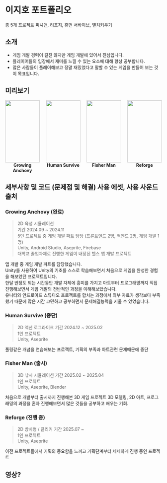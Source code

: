 # 이지호 포트폴리오
총 5개 프로젝트 피셔맨, 리포지, 휴먼 서바이브, 멸치키우기

## 소개
* 게임 개발 경력이 길진 않지만 게임 개발에 있어서 진심입니다.
* 플레이어들의 입장에서 재미를 느낄 수 있는 요소에 대해 항상 공부합니다.
* 많은 사람들이 플레이해보고 정말 재밌었다고 말할 수 있는 게임을 만들어 보는 것이 목표입니다.
  
## 미리보기
<div align="center" style="display:flex; justify-content:center; gap:20px;">
  <div style="width:calc(25%); text-align:center;">
    <img src="https://github.com/user-attachments/assets/14e91af3-b3b8-4fde-a6ec-62f278a6917a" style="width:100%; height:200px; object-fit:cover;"><br>
    <b>Growing Anchovy</b>
  </div>
  <div style="width:calc(25%); text-align:center;">
    <img src="https://github.com/user-attachments/assets/9b4bac15-a6ab-4134-bb57-c1b341ed6440" style="width:100%; height:200px; object-fit:cover;"><br>
    <b>Human Survive</b>
  </div>
  <div style="width:calc(25%); text-align:center;">
    <img src="https://github.com/user-attachments/assets/7c1fcb34-b9e3-4251-aa30-c487a3cf470d" style="width:100%; height:200px; object-fit:cover;"><br>
    <b>Fisher Man</b>
  </div>
  <div style="width:calc(25%); text-align:center;">
    <img src="https://github.com/user-attachments/assets/bee9a055-b1ca-4b53-9d89-83fcb8941e79" style="width:100%; height:200px; object-fit:cover;"><br>
    <b>Reforge</b>
  </div>
</div>

## 세부사항 및 코드 (문제점 및 해결) 사용 에셋, 사용 사운드 출처

### Growing Anchovy (완료)
> 2D 육성 시뮬레이션 <br>
> 기간 2024.09 ~ 2024.11 <br>
> 5인 프로젝트 중 게임 개발 파트 담당 (프론트엔드 2명, 백엔드 2명, 게임 개발 1명) <br>
> Unity, Android Studio, Aseprite, Firebase <br>
대학교 졸업과제로 진행한 게임이 내장된 헬스 앱 개발 프로젝트 

앱 개발 중 게임 개발 파트를 담당했습니다. <br>
Unity를 사용하여 Unity의 기초를 스스로 학습해보면서 처음으로 게임을 완성한 경험을 해보았던 프로젝트입니다. <br>
한달 반정도 되는 시간동안 개발 자체에 흥미를 가지고 아트부터 프로그래밍까지 직접 진행해보면서 게임 개발의 전반적인 과정을 이해해보았습니다. <br>
유니티와 안드로이드 스튜디오 프로젝트를 합치는 과정에서 외부 자료가 생각보다 부족했기 때문에 많은 시간 고민하고 공부하면서 문제해결능력을 키울 수 있었습니다. <br>


### Human Survive (중단)
> 2D 액션 로그라이크
> 기간 2024.12 ~ 2025.02 <br>
> 1인 프로젝트 <br>
> Unity, Aseprite <br>

풀링같은 개념을 연습해보는 프로젝트, 기획의 부족과 아트관련 문제때문에 중단

### Fisher Man (출시)
> 3D 낚시 시뮬레이션
> 기간 2025.02 ~ 2025.04 <br>
> 1인 프로젝트 <br>
> Unity, Aseprite, Blender <br>

처음으로 개발부터 출시까지 진행해본 3D 게임 프로젝트
3D 모델링, 2D 아트, 프로그래밍의 과정을 혼자 진행해보면서 많은 것들을 공부하고 배우는 기회.

### Reforge (진행 중)
> 2D 방치형 / 클리커
> 기간 2025.07 ~ <br>
> 1인 프로젝트 <br>
> Unity, Aseprite <br>

이전 프로젝트들에서 기획의 중요함을 느끼고 기획단계부터 세세하게 진행 중인 프로젝트

## 영상?
